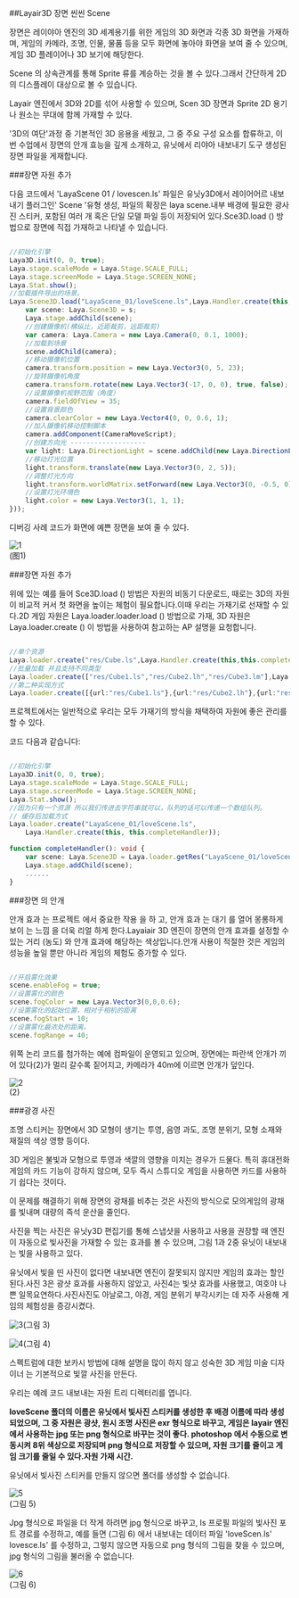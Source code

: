 ##Layair3D 장면 씬씬 Scene

장면은 레이야아 엔진의 3D 세계용기를 위한 게임의 3D 화면과 각종 3D 화면을 가재하며, 게임의 카메라, 조명, 인물, 물품 등을 모두 화면에 놓아야 화면을 보여 줄 수 있으며, 게임 3D 플레이어나 3D 보기에 해당한다.

Scene 의 상속관계를 통해 Sprite 류를 계승하는 것을 볼 수 있다.그래서 간단하게 2D의 디스플레이 대상으로 볼 수 있습니다.

Layair 엔진에서 3D와 2D를 섞어 사용할 수 있으며, Scen 3D 장면과 Sprite 2D 용기나 원소는 무대에 함께 가재할 수 있다.

'3D의 여단'과정 중 기본적인 3D 응용을 세웠고, 그 중 주요 구성 요소를 합류하고, 이번 수업에서 장면의 안개 효능을 깊게 소개하고, 유닛에서 리야아 내보내기 도구 생성된 장면 파일을 게재합니다.

###장면 자원 추가

다음 코드에서 'LayaScene 01 / lovescen.ls' 파일은 유닛y3D에서 레이어어르 내보내기 플러그인' Scene '유형 생성, 파일의 확장은 laya scene.내부 배경에 필요한 광사진 스티커, 포함된 여러 개 혹은 단일 모델 파일 등이 저장되어 있다.Sce3D.load () 방법으로 장면에 직접 가재하고 나타낼 수 있습니다.


```typescript

//初始化引擎
Laya3D.init(0, 0, true);
Laya.stage.scaleMode = Laya.Stage.SCALE_FULL;
Laya.stage.screenMode = Laya.Stage.SCREEN_NONE;
Laya.Stat.show();
//加载插件导出的场景。
Laya.Scene3D.load("LayaScene_01/loveScene.ls",Laya.Handler.create(this,function(s:Laya.Scene3D){
  	var scene: Laya.Scene3D = s;
    Laya.stage.addChild(scene);
    //创建摄像机(横纵比，近距裁剪，远距裁剪)
    var camera: Laya.Camera = new Laya.Camera(0, 0.1, 1000);
    //加载到场景
    scene.addChild(camera);
    //移动摄像机位置
    camera.transform.position = new Laya.Vector3(0, 5, 23);
    //旋转摄像机角度
    camera.transform.rotate(new Laya.Vector3(-17, 0, 0), true, false);
    //设置摄像机视野范围（角度）
    camera.fieldOfView = 35;
    //设置背景颜色
    camera.clearColor = new Laya.Vector4(0, 0, 0.6, 1);
    //加入摄像机移动控制脚本
    camera.addComponent(CameraMoveScript);
    //创建方向光 -------------------
    var light: Laya.DirectionLight = scene.addChild(new Laya.DirectionLight()) as Laya.DirectionLight;
    //移动灯光位置
    light.transform.translate(new Laya.Vector3(0, 2, 5));
    //调整灯光方向
  	light.transform.worldMatrix.setForward(new Laya.Vector3(0, -0.5, 0));
    //设置灯光环境色
    light.color = new Laya.Vector3(1, 1, 1);
}));
```


디버깅 사례 코드가 화면에 예쁜 장면을 보여 줄 수 있다.

![1](img/1.png)<br>(图1)



###장면 자원 추가

위에 있는 예를 들어 Sce3D.load () 방법은 자원의 비동기 다운로드, 때로는 3D의 자원이 비교적 커서 첫 화면을 높이는 체험이 필요합니다.이때 우리는 가재기로 선재할 수 있다.2D 게임 자원은 Laya.loader.loader.load () 방법으로 가재, 3D 자원은 Laya.loader.create () 이 방법을 사용하여 참고하는 AP 설명을 요청합니다.


```typescript

//单个资源
Laya.loader.create("res/Cube.ls",Laya.Handler.create(this,this.completeHandler));
//批量加载 并且支持不同类型
Laya.loader.create(["res/Cube1.ls","res/Cube2.lh","res/Cube3.lm"],Laya.Handler.create(this,this.completeHandler));
//第二种实现方式
Laya.loader.create([{url:"res/Cube1.ls"},{url:"res/Cube2.lh"},{url:"res/Cube3.lm"}],Laya.Handler.create(this,this.completeHandler));
```


프로젝트에서는 일반적으로 우리는 모두 가재기의 방식을 채택하여 자원에 좋은 관리를 할 수 있다.

코드 다음과 같습니다:


```typescript

//初始化引擎
Laya3D.init(0, 0, true);
Laya.stage.scaleMode = Laya.Stage.SCALE_FULL;
Laya.stage.screenMode = Laya.Stage.SCREEN_NONE;
Laya.Stat.show();
//因为只有一个资源 所以我们传进去字符串就可以，队列的话可以传递一个数组队列。
// 缓存后加载方式
Laya.loader.create("LayaScene_01/loveScene.ls",
    Laya.Handler.create(this, this.completeHandler));

function completeHandler(): void {
    var scene: Laya.Scene3D = Laya.loader.getRes("LayaScene_01/loveScene.ls");
    Laya.stage.addChild(scene);
	......
}
```


###장면 의 안개

안개 효과 는 프로젝트 에서 중요한 작용 을 하 고, 안개 효과 는 대기 를 열어 몽롱하게 보이 는 느낌 을 더욱 리얼 하게 한다.Layaiair 3D 엔진이 장면의 안개 효과를 설정할 수 있는 거리 (농도) 와 안개 효과에 해당하는 색상입니다.안개 사용이 적절한 것은 게임의 성능을 높일 뿐만 아니라 게임의 체험도 증가할 수 있다.


```typescript

//开启雾化效果
scene.enableFog = true;
//设置雾化的颜色
scene.fogColor = new Laya.Vector3(0,0,0.6);
//设置雾化的起始位置，相对于相机的距离
scene.fogStart = 10;
//设置雾化最浓处的距离。
scene.fogRange = 40;
```


위쪽 논리 코드를 첨가하는 예에 컴파일이 운영되고 있으며, 장면에는 파란색 안개가 끼어 있다(2)가 멀리 갈수록 짙어지고, 카메라가 40m에 이르면 안개가 덮인다.

![2](img/2.png)</br>(2)

###광경 사진

조명 스티커는 장면에서 3D 모형이 생기는 투영, 음영 과도, 조명 분위기, 모형 소재와 재질의 색상 영향 등이다.

3D 게임은 불빛과 모형으로 투영과 색깔의 영향을 미치는 경우가 드물다. 특히 휴대전화 게임의 카드 기능이 강하지 않으며, 모두 즉시 스튜디오 게임을 사용하면 카드를 사용하기 쉽다는 것이다.

이 문제를 해결하기 위해 장면의 광채를 비추는 것은 사진의 방식으로 모의게임의 광채를 빛내며 대량의 즉석 운산을 줄인다.

사진을 찍는 사진은 유닛y3D 편집기를 통해 스냅샷을 사용하고 사용을 권장할 때 엔진이 자동으로 빛사진을 가재할 수 있는 효과를 볼 수 있으며, 그림 1과 2중 유닛이 내보내는 빛을 사용하고 있다.

유닛에서 빛을 띤 사진이 없다면 내보내면 엔진이 잘못되지 않지만 게임의 효과는 할인된다.사진 3은 광샷 효과를 사용하지 않았고, 사진4는 빛샷 효과를 사용했고, 여호야 나쁜 일목요연하다.사진사진도 아날로그, 야경, 게임 분위기 부각시키는 데 자주 사용해 게임의 체험성을 증강시켰다.

![3](img/3.png)(그림 3)

![4](img/4.png)(그림 4)

스펙트럼에 대한 보카시 방법에 대해 설명을 많이 하지 않고 성숙한 3D 게임 미술 디자이너 는 기본적으로 빛깔 사진을 만든다.

우리는 예례 코드 내보내는 자원 트리 디렉터리를 엽니다.

**loveScene 폴더의 이름은 유닛에서 빛사진 스티커를 생성한 후 배경 이름에 따라 생성되었으며, 그 중 자원은 광샷, 원시 조명 사진은 exr 형식으로 바꾸고, 게임은 layair 엔진에서 사용하는 jpg 또는 png 형식으로 바꾸는 것이 좋다. photoshop 에서 수동으로 변동시켜 8위 색상으로 저장되며 png 형식으로 저장할 수 있으며, 자원 크기를 줄이고 게임 크기를 줄일 수 있다.자원 가재 시간.**

유닛에서 빛사진 스티커를 만들지 않으면 폴더를 생성할 수 없습니다.

![5](img/5.png)</br> (그림 5)

Jpg 형식으로 파일을 더 작게 하려면 jpg 형식으로 바꾸고, ls 프로필 파일의 빛사진 포트 경로를 수정하고, 예를 들면 (그림 6) 에서 내보내는 데이터 파일 'loveScen.ls' lovesce.ls' 를 수정하고, 그렇지 않으면 자동으로 png 형식의 그림을 찾을 수 있으며, jpg 형식의 그림을 불러올 수 없습니다.

![6](img/6.png)</br> (그림 6)
